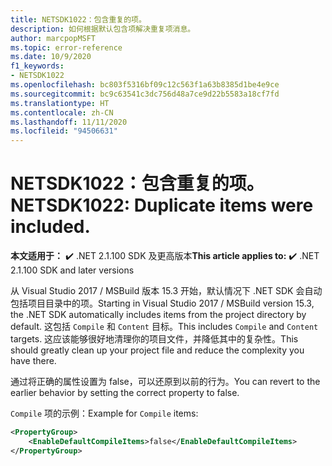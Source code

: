 ```yaml
---
title: NETSDK1022：包含重复的项。
description: 如何根据默认包含项解决重复项消息。
author: marcpopMSFT
ms.topic: error-reference
ms.date: 10/9/2020
f1_keywords:
- NETSDK1022
ms.openlocfilehash: bc803f5316bf09c12c563f1a63b8385d1be4e9ce
ms.sourcegitcommit: bc9c63541c3dc756d48a7ce9d22b5583a18cf7fd
ms.translationtype: HT
ms.contentlocale: zh-CN
ms.lasthandoff: 11/11/2020
ms.locfileid: "94506631"
---
```

# <a name="netsdk1022-duplicate-items-were-included"></a><span data-ttu-id="e3948-103">NETSDK1022：包含重复的项。</span><span class="sxs-lookup"><span data-stu-id="e3948-103">NETSDK1022: Duplicate items were included.</span></span>

<span data-ttu-id="e3948-104">**本文适用于：** ✔️ .NET 2.1.100 SDK 及更高版本</span><span class="sxs-lookup"><span data-stu-id="e3948-104">**This article applies to:** ✔️ .NET 2.1.100 SDK and later versions</span></span>

<span data-ttu-id="e3948-105">从 Visual Studio 2017 / MSBuild 版本 15.3 开始，默认情况下 .NET SDK 会自动包括项目目录中的项。</span><span class="sxs-lookup"><span data-stu-id="e3948-105">Starting in Visual Studio 2017 / MSBuild version 15.3, the .NET SDK automatically includes items from the project directory by default.</span></span>  <span data-ttu-id="e3948-106">这包括 `Compile` 和 `Content` 目标。</span><span class="sxs-lookup"><span data-stu-id="e3948-106">This includes `Compile` and `Content` targets.</span></span>  <span data-ttu-id="e3948-107">这应该能够很好地清理你的项目文件，并降低其中的复杂性。</span><span class="sxs-lookup"><span data-stu-id="e3948-107">This should greatly clean up your project file and reduce the complexity you have there.</span></span>

<span data-ttu-id="e3948-108">通过将正确的属性设置为 false，可以还原到以前的行为。</span><span class="sxs-lookup"><span data-stu-id="e3948-108">You can revert to the earlier behavior by setting the correct property to false.</span></span>

<span data-ttu-id="e3948-109">`Compile` 项的示例：</span><span class="sxs-lookup"><span data-stu-id="e3948-109">Example for `Compile` items:</span></span>

```xml
<PropertyGroup>
    <EnableDefaultCompileItems>false</EnableDefaultCompileItems>
</PropertyGroup>
```
